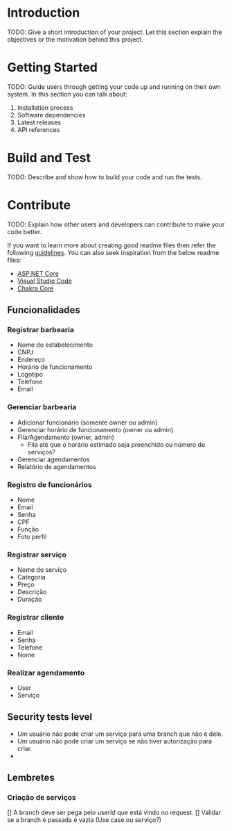 # Introduction

TODO: Give a short introduction of your project. Let this section explain the objectives or the motivation behind this project.

# Getting Started

TODO: Guide users through getting your code up and running on their own system. In this section you can talk about:

1. Installation process
2. Software dependencies
3. Latest releases
4. API references

# Build and Test

TODO: Describe and show how to build your code and run the tests.

# Contribute

TODO: Explain how other users and developers can contribute to make your code better.

If you want to learn more about creating good readme files then refer the following [guidelines](https://docs.microsoft.com/en-us/azure/devops/repos/git/create-a-readme?view=azure-devops). You can also seek inspiration from the below readme files:

- [ASP.NET Core](https://github.com/aspnet/Home)
- [Visual Studio Code](https://github.com/Microsoft/vscode)
- [Chakra Core](https://github.com/Microsoft/ChakraCore)

## Funcionalidades

### Registrar barbearia

- Nome do estabelecimento
- CNPJ
- Endereço
- Horário de funcionamento
- Logotipo
- Telefone
- Email

### Gerenciar barbearia

- Adicionar funcionário (somente owner ou admin)
- Gerenciar horário de funcionamento (owner ou admin)
- Fila/Agendamento (owner, admin)
  - Fila até que o horário estimado seja preenchido ou número de serviços?
- Gerenciar agendamentos
- Relatório de agendamentos

### Registro de funcionários

- Nome
- Email
- Senha
- CPF
- Função
- Foto perfil

### Registrar serviço

- Nome do serviço
- Categoria
- Preço
- Descrição
- Duração

### Registrar cliente

- Email
- Senha
- Telefone
- Nome

### Realizar agendamento

- User
- Serviço

## Security tests level

- Um usuário não pode criar um serviço para uma branch que não é dele.
- Um usuário não pode criar um serviço se não tiver autorização para criar.
-

## Lembretes

### Criação de serviços

[] A branch deve ser pega pelo userId que está vindo no request.
[] Validar se a branch é passada é vazia (Use case ou serviço?)

